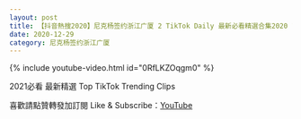 ```yaml
---
layout: post
title: 【抖音熱搜2020】尼克杨签约浙江广厦 2 TikTok Daily 最新必看精選合集2020 12 29
date: 2020-12-29
category: 尼克杨签约浙江广厦
---
```


{% include youtube-video.html id="0RfLKZOqgm0" %}

2021必看 最新精選 Top TikTok Trending Clips

喜歡請點贊轉發加訂閱 Like & Subscribe：[YouTube](https://www.youtube.com/channel/UCAoR7VcanIPd04uEq_GIylA/videos)

